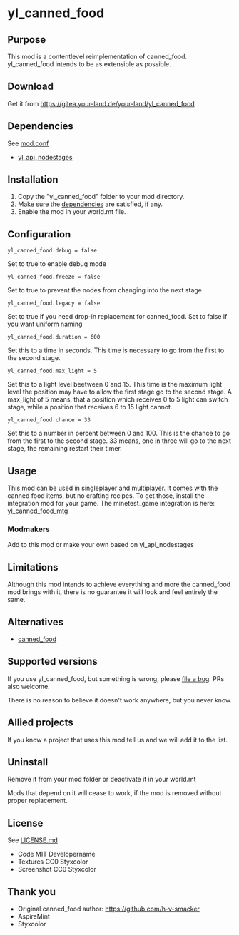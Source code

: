 
# yl_canned_food

## Purpose

This mod is a contentlevel reimplementation of canned_food. yl_canned_food intends to be as extensible as possible.

## Download

Get it from https://gitea.your-land.de/your-land/yl_canned_food

## Dependencies

See [mod.conf](mod.conf)

* [yl_api_nodestages](https://gitea.your-land.de/your-land/yl_api_nodestages)

## Installation

1. Copy the "yl_canned_food" folder to your mod directory.
2. Make sure the [dependencies](#dependencies) are satisfied, if any.
3. Enable the mod in your world.mt file.

## Configuration

```
yl_canned_food.debug = false
```
Set to true to enable debug mode

```
yl_canned_food.freeze = false
```
Set to true to prevent the nodes from changing into the next stage

```
yl_canned_food.legacy = false
```

Set to true if you need drop-in replacement for canned_food. Set to false if you want uniform naming

```
yl_canned_food.duration = 600
```

Set this to a time in seconds. This time is necessary to go from the first to the second stage.

```
yl_canned_food.max_light = 5
```

Set this to a light level beetween 0 and 15. This time is the maximum light level the position may have to allow the first stage go to the second stage. A max_light of 5 means, that a position which receives 0 to 5 light can switch stage, while a position that receives 6 to 15 light cannot.

```
yl_canned_food.chance = 33
```

Set this to a number in percent between 0 and 100. This is the chance to go from the first to the second stage. 33 means, one in three will go to the next stage, the remaining restart their timer.

## Usage

This mod can be used in singleplayer and multiplayer. It comes with the canned food items, but no crafting recipes. To get those, install the integration mod for your game. The minetest_game integration is here: [yl_canned_food_mtg](https://gitea.your-land.de/your-land/yl_canned_food_mtg)

### Modmakers

Add to this mod or make your own based on yl_api_nodestages

## Limitations

Although this mod intends to achieve everything and more the canned_food mod brings with it, there is no guarantee it will look and feel entirely the same.

## Alternatives

* [canned_food](https://github.com/h-v-smacker/canned_food)

## Supported versions

If you use yl_canned_food, but something is wrong, please [file a bug](https://gitea.your-land.de/your-land/yl_canned_food/issues/new). PRs also welcome.

There is no reason to believe it doesn't work anywhere, but you never know.

## Allied projects

If you know a project that uses this mod tell us and we will add it to the list.

## Uninstall

Remove it from your mod folder or deactivate it in your world.mt

Mods that depend on it will cease to work, if the mod is removed without proper replacement.

## License

See [LICENSE.md](https://gitea.your-land.de/your-land/yl_canned_food/src/LICENSE.md)

* Code MIT Developername
* Textures CC0 Styxcolor
* Screenshot CC0 Styxcolor

## Thank you

* Original canned_food author: https://github.com/h-v-smacker
* AspireMint
* Styxcolor